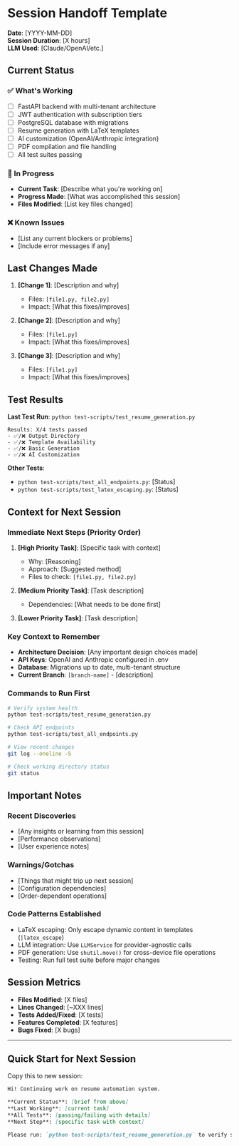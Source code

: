 # Session Handoff Template

**Date**: [YYYY-MM-DD]  
**Session Duration**: [X hours]  
**LLM Used**: [Claude/OpenAI/etc.]

## Current Status

### ✅ What's Working
- [ ] FastAPI backend with multi-tenant architecture
- [ ] JWT authentication with subscription tiers  
- [ ] PostgreSQL database with migrations
- [ ] Resume generation with LaTeX templates
- [ ] AI customization (OpenAI/Anthropic integration)
- [ ] PDF compilation and file handling
- [ ] All test suites passing

### 🚧 In Progress
- **Current Task**: [Describe what you're working on]
- **Progress Made**: [What was accomplished this session]
- **Files Modified**: [List key files changed]

### ❌ Known Issues
- [List any current blockers or problems]
- [Include error messages if any]

## Last Changes Made

1. **[Change 1]**: [Description and why]
   - Files: `[file1.py, file2.py]`
   - Impact: [What this fixes/improves]

2. **[Change 2]**: [Description and why]
   - Files: `[file1.py]` 
   - Impact: [What this fixes/improves]

3. **[Change 3]**: [Description and why]
   - Files: `[file1.py]`
   - Impact: [What this fixes/improves]

## Test Results

**Last Test Run**: `python test-scripts/test_resume_generation.py`
```
Results: X/4 tests passed
- ✅/❌ Output Directory
- ✅/❌ Template Availability  
- ✅/❌ Basic Generation
- ✅/❌ AI Customization
```

**Other Tests**:
- `python test-scripts/test_all_endpoints.py`: [Status]
- `python test-scripts/test_latex_escaping.py`: [Status]

## Context for Next Session

### Immediate Next Steps (Priority Order)
1. **[High Priority Task]**: [Specific task with context]
   - Why: [Reasoning]
   - Approach: [Suggested method]
   - Files to check: `[file1.py, file2.py]`

2. **[Medium Priority Task]**: [Task description]
   - Dependencies: [What needs to be done first]

3. **[Lower Priority Task]**: [Task description]

### Key Context to Remember
- **Architecture Decision**: [Any important design choices made]
- **API Keys**: OpenAI and Anthropic configured in .env
- **Database**: Migrations up to date, multi-tenant structure
- **Current Branch**: `[branch-name]` - [description]

### Commands to Run First
```bash
# Verify system health
python test-scripts/test_resume_generation.py

# Check API endpoints  
python test-scripts/test_all_endpoints.py

# View recent changes
git log --oneline -5

# Check working directory status
git status
```

## Important Notes

### Recent Discoveries
- [Any insights or learning from this session]
- [Performance observations]
- [User experience notes]

### Warnings/Gotchas
- [Things that might trip up next session]
- [Configuration dependencies]
- [Order-dependent operations]

### Code Patterns Established
- LaTeX escaping: Only escape dynamic content in templates (`|latex_escape`)
- LLM integration: Use `LLMService` for provider-agnostic calls
- PDF generation: Use `shutil.move()` for cross-device file operations
- Testing: Run full test suite before major changes

## Session Metrics

- **Files Modified**: [X files]
- **Lines Changed**: [~XXX lines]
- **Tests Added/Fixed**: [X tests]
- **Features Completed**: [X features]
- **Bugs Fixed**: [X bugs]

---

## Quick Start for Next Session

Copy this to new session:
```markdown
Hi! Continuing work on resume automation system.

**Current Status**: [brief from above]
**Last Working**: [current task]  
**All Tests**: [passing/failing with details]
**Next Step**: [specific task with context]

Please run: `python test-scripts/test_resume_generation.py` to verify state.
```